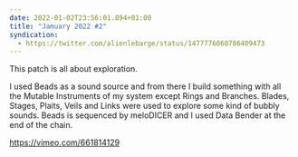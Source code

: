 ```yaml
---
date: 2022-01-02T23:56:01.894+01:00
title: "Jamuary 2022 #2"
syndication:
  - https://twitter.com/alienlebarge/status/1477776068786409473
---
```

This patch is all about exploration.

I used Beads as a sound source and from there I build something with all the Mutable Instruments of my system except Rings and Branches.  Blades, Stages, Plaits, Veils and Links were used to explore some kind of bubbly sounds. Beads is sequenced by meloDICER and I used Data Bender at the end of the chain.

https://vimeo.com/661814129


